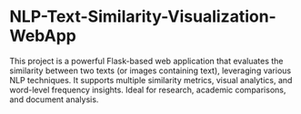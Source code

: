 # NLP-Text-Similarity-Visualization-WebApp
This project is a powerful Flask-based web application that evaluates the similarity between two texts (or images containing text), leveraging various NLP techniques. It supports multiple similarity metrics, visual analytics, and word-level frequency insights. Ideal for research, academic comparisons, and document analysis.
